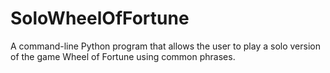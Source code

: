 # SoloWheelOfFortune
A command-line Python program that allows the user to play a solo version of the game Wheel of Fortune using common phrases.
